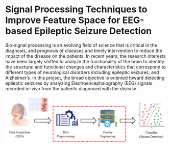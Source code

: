 # Signal Processing Techniques to Improve Feature Space for EEG-based Epileptic Seizure Detection

Bio-signal processing is an evolving field of science that is critical in the diagnosis, and prognosis of diseases 
and timely intervention to reduce the impact of the disease on the patients. In recent years, the research 
interests have been largely shifted to analyze the functionality of the brain to identify the structural and 
functional changes and characteristics that correspond to different types of neurological disorders including
epileptic seizures, and Alzheimer’s. In this project, the broad objective is oriented toward detecting epileptic 
seizures by analyzing Electroencephalography (EEG) signals recorded in-vivo from the patients diagnosed 
with the disease. 

![Overall Project Idea](Figures/Picture1.png)
